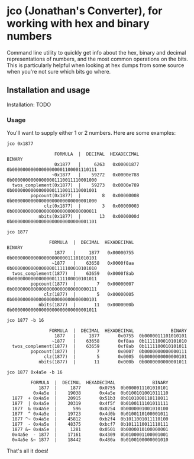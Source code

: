 # jco (Jonathan's Converter), for working with hex and binary numbers

Command line utility to quickly get info about the hex, binary and decimal representations of numbers, and the most common operations on the bits. This is particularly helpful when looking
at hex dumps from some source when you're not sure which bits go where.

## Installation and usage

Installation: TODO

### Usage

You'll want to supply either 1 or 2 numbers. Here are some examples:

`jco 0x1877`

```
                  FORMULA  |  DECIMAL  HEXADECIMAL                              BINARY
                  0x1877   |     6263   0x00001877  0b00000000000000000001100001110111
                 ~0x1877   |    59272   0x0000e788  0b00000000000000001110011110001000
  twos_complement(0x1877)  |    59273   0x0000e789  0b00000000000000001110011110001001
         popcount(0x1877)  |        8   0x00000008  0b00000000000000000000000000001000
              clz(0x1877)  |        3   0x00000003  0b00000000000000000000000000000011
            nbits(0x1877)  |       13   0x0000000d  0b00000000000000000000000000001101
```

`jco 1877`

```
                FORMULA  |  DECIMAL  HEXADECIMAL                              BINARY
                  1877   |     1877   0x00000755  0b00000000000000000000011101010101
                 ~1877   |    63658   0x0000f8aa  0b00000000000000001111100010101010
  twos_complement(1877)  |    63659   0x0000f8ab  0b00000000000000001111100010101011
         popcount(1877)  |        7   0x00000007  0b00000000000000000000000000000111
              clz(1877)  |        5   0x00000005  0b00000000000000000000000000000101
            nbits(1877)  |       11   0x0000000b  0b00000000000000000000000000001011
```

`jco 1877 -b 16`

```
                FORMULA  |  DECIMAL  HEXADECIMAL              BINARY
                  1877   |     1877       0x0755  0b0000011101010101
                 ~1877   |    63658       0xf8aa  0b1111100010101010
  twos_complement(1877)  |    63659       0xf8ab  0b1111100010101011
         popcount(1877)  |        7       0x0007  0b0000000000000111
              clz(1877)  |        5       0x0005  0b0000000000000101
            nbits(1877)  |       11       0x000b  0b0000000000001011
```

`jco 1877 0x4a5e -b 16`

```
         FORMULA  |  DECIMAL  HEXADECIMAL              BINARY
            1877  |     1877       0x0755  0b0000011101010101
          0x4a5e  |    19038       0x4a5e  0b0100101001011110
  1877  + 0x4a5e  |    20915       0x51b3  0b0101000110110011
  1877  | 0x4a5e  |    20319       0x4f5f  0b0100111101011111
  1877  & 0x4a5e  |      596       0x0254  0b0000001001010100
  1877  ^ 0x4a5e  |    19723       0x4d0b  0b0100110100001011
  1877 ^~ 0x4a5e  |    45812       0xb2f4  0b1011001011110100
  1877  - 0x4a5e  |    48375       0xbcf7  0b1011110011110111
  1877 &~ 0x4a5e  |     1281       0x0501  0b0000010100000001
  0x4a5e  - 1877  |    17161       0x4309  0b0100001100001001
  0x4a5e &~ 1877  |    18442       0x480a  0b0100100000001010
```

That's all it does!

